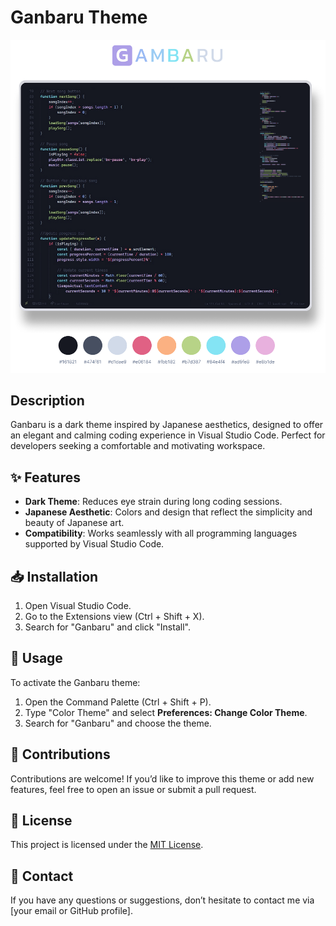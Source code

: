 # Ganbaru Theme

![Ganbaru Theme Preview](img/Ganbaru_img.png "Ganbaru Theme Preview")

## Description

Ganbaru is a dark theme inspired by Japanese aesthetics, designed to offer an elegant and calming coding experience in Visual Studio Code. Perfect for developers seeking a comfortable and motivating workspace.

## ✨ Features

-   **Dark Theme**: Reduces eye strain during long coding sessions.
-   **Japanese Aesthetic**: Colors and design that reflect the simplicity and beauty of Japanese art.
-   **Compatibility**: Works seamlessly with all programming languages supported by Visual Studio Code.

## 📥 Installation

1. Open Visual Studio Code.
2. Go to the Extensions view (Ctrl + Shift + X).
3. Search for "Ganbaru" and click "Install".

## 🎨 Usage

To activate the Ganbaru theme:

1. Open the Command Palette (Ctrl + Shift + P).
2. Type "Color Theme" and select **Preferences: Change Color Theme**.
3. Search for "Ganbaru" and choose the theme.

## 🤝 Contributions

Contributions are welcome! If you’d like to improve this theme or add new features, feel free to open an issue or submit a pull request.

## 📜 License

This project is licensed under the [MIT License](LICENSE).

## 📩 Contact

If you have any questions or suggestions, don’t hesitate to contact me via [your email or GitHub profile].
